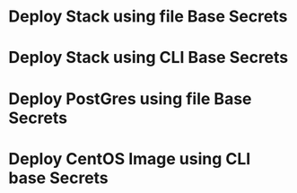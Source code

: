 #  Deploy Stack using file Base Secrets

# Deploy Stack using CLI Base Secrets

# Deploy PostGres using file Base Secrets

# Deploy CentOS Image using CLI base Secrets
